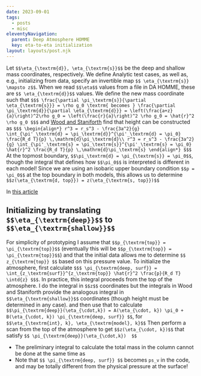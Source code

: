 ```yaml
---
date: 2023-09-01
tags:
  - posts
  - misc
eleventyNavigation:
  parent: Deep Atmosphere HOMME
  key: eta-to-eta initialization
layout: layouts/post.njk
---
```


Let `$$\eta_{\textrm{d}}, \eta_{\textrm{s}}$$` be the deep and shallow mass coordinates,
respectively. We define Analytic test cases, as well as, e.g., initializing from data,
specify an invertible map `$$ \eta_{\textrm{s}} \mapsto z$$`. 
When we read `$$\eta$$` values from a file in DA HOMME, these are `$$ \eta_{\textrm{d}}$$` values.
We define the new mass coordinate such that
`$$$
\frac{\partial \pi_\textrm{s}}{\partial \eta_{\textrm{s}}} = \rho g_0 \textrm{ becomes } \frac{\partial \pi_\textrm{d}}{\partial \eta_{\textrm{d}}} = \left(\frac{a+z}{a}\right)^2\rho g_0 = \left(\frac{r}{a}\right)^2 \rho g_0 = \hat{r}^2 \rho g_0
$$$`
and [Wood and Staniforth](https://rmets.onlinelibrary.wiley.com/doi/abs/10.1256/qj.02.153) find that height can be constructed as
`$$$
\begin{align*}
 r^3 = r_s^3 - \frac{3a^2}{g} \int_{\pi'_\textrm{d} = \pi_\textrm{d}}^{\pi'_\textrm{d} = \pi_0} \frac{R_d T}{p} \,\mathrm{d}\pi_\textrm{d}\\
 r^3 = r_s^3 - \frac{3a^2}{g} \int_{\pi'_\textrm{s} = \pi_\textrm{s}}^{\pi'_\textrm{s} = \pi_0} \hat{r}^2 \frac{R_d T}{p} \,\mathrm{d}\pi_\textrm{s}
\end{align*}
$$$`
At the topmost boundary, `$$\pi_\textrm{d} = \pi_{\textrm{s}} = \pi_0$$`, though the integral that
defines how `$$\pi_0$$` is interpreted is different in each model! Since we are using
an isobaric upper boundary condition `$$p = \pi_0$$` at the top boundary in both models, this allows us to determine `$$z(\eta_{\textrm{d, top}}) = z(\eta_{\textrm{s, top}})$$`



In [this article](https://www.ecmwf.int/sites/default/files/elibrary/2011/13179-hydrostatic-and-non-hydrostatic-global-model-ifsarpege-deep-layer-model-formulation-and.pdf)

## Initializing by translating `$$\eta_{\textrm{deep}}$$` to `$$\eta_{\textrm{shallow}}$$`

For simplicity of prototyping I assume that `$$p_{\textrm{top}} = \pi_{\textrm{top}}$$` (eventually this will be `$$p_{\textrm{top}} = \pi_{\textrm{top}}$$`)
and that the initial data allows me to determine `$$ z_{\textrm{top}} $$` based on this pressure value. To initialize the atmosphere,
first calculate 
`$$$ \pi_{\textrm{deep, surf}} = \int_{z_\textrm{surf}}^{z_\textrm{top}} \hat{r}^2 \frac{p}{R_d T} \intd{z} $$$`.
In practice, this integral proceeds from the top of the atmosphere. I do the integral in `$$z$$` coordinates 
but the integrals in Wood and Staniforth provide the analogous integral in `$$\eta_{\textrm{shallow}}$$` coordinates (though height must be determined in any case).
and then use that to calculate `$$\pi_{\textrm{deep}}(\eta_{\cdot,k}) = A(\eta_{\cdot, k}) \pi_0 + B(\eta_{\cdot, k}) \pi_{\textrm{deep, surf}} $$`, for `$$\eta_{\textrm{int}, k}, \eta_{\textrm{model}, k}$$`
Then perform a scan from the top of the atmosphere to get `$$z(\eta_{\cdot, k})$$` that satisfy `$$ \pi_{\textrm{deep}}(\eta_{\cdot,k})  $$`



* The preliminary integral to calculate the total mass in the column cannot be done at the same time as 
* Note that `$$ \pi_{\textrm{deep, surf}} $$` becomes `ps_v` in the code, and may be totally different from the physical pressure at the surface!
